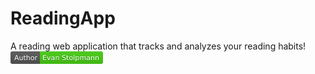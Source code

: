 # ReadingApp
 A reading web application that tracks and analyzes your reading habits!
<svg xmlns="http://www.w3.org/2000/svg" xmlns:xlink="http://www.w3.org/1999/xlink" width="148" height="20" role="img" aria-label="Author: Evan Stolpmann"><title>Author: Evan Stolpmann</title><linearGradient id="s" x2="0" y2="100%"><stop offset="0" stop-color="#bbb" stop-opacity=".1"/><stop offset="1" stop-opacity=".1"/></linearGradient><clipPath id="r"><rect width="148" height="20" rx="3" fill="#fff"/></clipPath><g clip-path="url(#r)"><rect width="47" height="20" fill="#555"/><rect x="47" width="101" height="20" fill="#4c1"/><rect width="148" height="20" fill="url(#s)"/></g><g fill="#fff" text-anchor="middle" font-family="Verdana,Geneva,DejaVu Sans,sans-serif" text-rendering="geometricPrecision" font-size="110"><text aria-hidden="true" x="245" y="150" fill="#010101" fill-opacity=".3" transform="scale(.1)" textLength="370">Author</text><text x="245" y="140" transform="scale(.1)" fill="#fff" textLength="370">Author</text><text aria-hidden="true" x="965" y="150" fill="#010101" fill-opacity=".3" transform="scale(.1)" textLength="910">Evan Stolpmann</text><text x="965" y="140" transform="scale(.1)" fill="#fff" textLength="910">Evan Stolpmann</text></g></svg>
